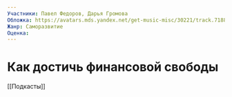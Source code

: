 ```yaml
---
Участники: Павел Федоров, Дарья Громова
Обложка: https://avatars.mds.yandex.net/get-music-misc/30221/track.71888831.kmoyj7ir.og/m1000x1000?webp=false
Жанр: Саморазвитие
Оценка: 
---
```

# Как достичь финансовой свободы

[[Подкасты]]